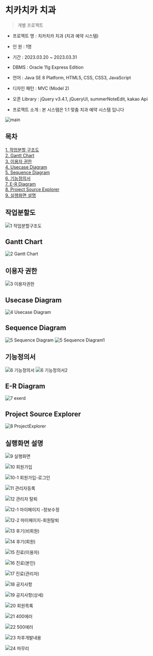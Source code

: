 # 치카치카 치과

> 개별 프로젝트

- 프로젝트 명 : 치카치카 치과 (치과 예약 시스템) 

- 인 원 : 1명

- 기간 : 2023.03.20 ~ 2023.03.31

- DBMS : Oracle 11g Express Edition

- 언어 : Java SE 8 Platform, HTML5, CSS, CSS3, JavaScript

- 디자인 패턴 : MVC (Model 2)

- 오픈 Library : jQuery v3.4.1, jQueryUI, summerNoteEdit, kakao Api

- 프로젝트 소개 : 본 시스템은 1:1 맞춤 치과 예약 시스템 입니다 <br>

![main](https://user-images.githubusercontent.com/118541186/228998563-63d33c4d-f1d3-4fb8-af4b-553b8bf19cf7.JPG)

## 목차
[1. 작업분할 구조도](https://github.com/haryoung1/dentalproject#%EC%9E%91%EC%97%85%EB%B6%84%ED%95%A0%EB%8F%84)<br>
[2. Gantt Chart](https://github.com/haryoung1/dentalproject#gantt-chart)<br>
[3. 이용자 권한](https://github.com/haryoung1/dentalproject#%EC%9D%B4%EC%9A%A9%EC%9E%90-%EA%B6%8C%ED%95%9C)<br>
[4. Usecase Diagram](https://github.com/haryoung1/dentalproject#usecase-diagram)<br>
[5. Sequence Diagram](https://github.com/haryoung1/dentalproject#sequence-diagram)<br>
[6. 기능정의서](https://github.com/haryoung1/dentalproject#%EA%B8%B0%EB%8A%A5%EC%A0%95%EC%9D%98%EC%84%9C)<br>
[7. E-R Diagram](https://github.com/haryoung1/dentalproject#e-r-diagram)<br>
[8. Project Source Explorer](https://github.com/haryoung1/dentalproject#project-source-explorer)<br>
[9. 실행화면 설명](https://github.com/haryoung1/dentalproject#%EC%8B%A4%ED%96%89%ED%99%94%EB%A9%B4-%EC%84%A4%EB%AA%85)<br>


## 작업분할도
![1 작업분할구조도](https://user-images.githubusercontent.com/118541186/228999015-75bd0601-ff3f-4a56-8c91-f18bbc861dc3.JPG)

## Gantt Chart
![2 Gantt Chart](https://user-images.githubusercontent.com/118541186/228999030-04571a20-0e76-459e-9d4c-c5fe4387e94d.JPG)

## 이용자 권한
![3 이용자권한](https://user-images.githubusercontent.com/118541186/228999043-d7c7a6dc-f752-4339-acdd-560b52eae9bf.JPG)

## Usecase Diagram
![4 Usecase Diagram](https://user-images.githubusercontent.com/118541186/228999053-14f66f9a-0f66-4b1a-84ca-3181f14f6d40.JPG)

## Sequence Diagram
![5 Sequence Diagram](https://user-images.githubusercontent.com/118541186/229387681-f8747e3a-fbe0-441f-8b93-a03603a1bf31.JPG)
![5 Sequence Diagram1](https://user-images.githubusercontent.com/118541186/228999075-8ee2933d-4ce1-4994-8774-32d19ace8319.JPG)

## 기능정의서
![6 기능정의서](https://user-images.githubusercontent.com/118541186/228999083-55991f2a-5967-4108-a523-149efb558752.JPG)
![6 기능정의서2](https://user-images.githubusercontent.com/118541186/228999091-086eec57-1932-4465-b4d7-18c90d3c7983.JPG)

## E-R Diagram
![7 exerd](https://user-images.githubusercontent.com/118541186/228999111-a2c8b518-a485-4d88-b2f9-fdf98d4ac6cb.JPG)

## Project Source Explorer
![8 ProjectExplorer](https://user-images.githubusercontent.com/118541186/229401432-0447fae2-4dd4-4850-a28f-05cdc6c23991.JPG)

## 실행화면 설명
![9 실행화면](https://user-images.githubusercontent.com/118541186/228999131-042ae617-8f1b-41e8-93c5-d77fd310deb8.JPG)

![10 회원가입](https://user-images.githubusercontent.com/118541186/229074566-2387cabc-c34a-439d-a107-a7a12a8122f1.JPG)

![10-1 회원가입-로그인](https://user-images.githubusercontent.com/118541186/229401456-daf38722-c1b8-46ea-bc9f-83f27bb698fb.JPG)

![11  관리자등록](https://user-images.githubusercontent.com/118541186/229031555-204e4377-15c5-45ec-b47b-e69a672349cd.JPG)

![12 관리자 탈퇴](https://user-images.githubusercontent.com/118541186/229031560-be8e2aba-c498-4a4c-9a74-a3e8e71d83cb.JPG)

![12-1 마이페이지 -정보수정](https://user-images.githubusercontent.com/118541186/229401478-99b52278-3697-4cf5-89c8-a932e6fa4e0b.JPG)

![12-2 마이페이지-회원탈퇴](https://user-images.githubusercontent.com/118541186/229401484-7f6553b8-4d1f-4c7a-9b06-a83e2dbd9da0.JPG)

![13  후기(비회원)](https://user-images.githubusercontent.com/118541186/229031568-2c949afd-c7be-4757-95bf-691e24ac0f12.JPG)

![14 후기(회원)](https://user-images.githubusercontent.com/118541186/229031576-08eb1eec-2d85-4e57-92ed-703eda2766ae.JPG)

![15 진료(이용자)](https://user-images.githubusercontent.com/118541186/229031586-2be760df-4567-4059-b94a-28a189122d5d.JPG)

![16 진료(본인)](https://user-images.githubusercontent.com/118541186/229031590-4d6db8a4-3ba0-42b2-a68e-64b133ad826a.JPG)

![17 진료(관리자)](https://user-images.githubusercontent.com/118541186/229031600-f9172384-87e3-4a12-8956-efd3141ffc73.JPG)

![18 공지사항](https://user-images.githubusercontent.com/118541186/229031607-c9ea06af-6cd5-4255-8793-9ab0395fe640.JPG)

![19 공지사항(상세)](https://user-images.githubusercontent.com/118541186/229031615-93c59cb5-4184-426c-b36c-ace8516c74cc.JPG)

![20 회원목록](https://user-images.githubusercontent.com/118541186/229031623-6ee9cd02-8217-4cf8-9c33-1d636652f9ce.JPG)

![21 400에러](https://user-images.githubusercontent.com/118541186/229031631-a34a8d0f-6f26-4541-adde-0a6b85a91ea2.jpg)

![22 500에러](https://user-images.githubusercontent.com/118541186/229031637-b72e58f9-d272-4b90-aec1-9a911e1e2123.jpg)

![23 차후개발내용](https://user-images.githubusercontent.com/118541186/229031645-9c97dc71-1dae-4e67-83ad-a6d663ea34f9.JPG)

![24 마무리](https://user-images.githubusercontent.com/118541186/229031655-b95c8ba5-6d33-49c8-b5f3-d5195df0bc56.JPG)















